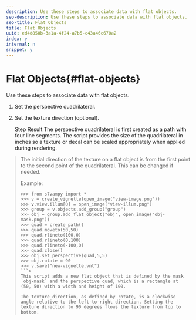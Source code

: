 ```yaml
---
description: Use these steps to associate data with flat objects.
seo-description: Use these steps to associate data with flat objects.
seo-title: Flat Objects
title: Flat Objects
uuid: ed4d850b-3a1a-4f24-a7b5-c43a46c670a2
index: y
internal: n
snippet: y
---
```


# Flat Objects{#flat-objects}

Use these steps to associate data with flat objects.

1. Set the perspective quadrilateral.
1. Set the texture direction (optional).

   Step Result The perspective quadrilateral is first created as a path with four line segments. The script provides the size of the quadrilateral in inches so a texture or decal can be scaled appropriately when applied during rendering. 
>
>The initial direction of the texture on a flat object is from the first point to the second point of the quadrilateral. This can be changed if needed. 
>
>Example: 
>
>```>
>>>> from s7vampy import *
>>>> v = create_vignette(open_image("view-image.png"))
>>>> v.view.illum[0] = open_image("view-illum.png")
>>>> group = v.objects.add_group("group")
>>>> obj = group.add_flat_object("obj", open_image("obj-mask.png"))
>>>> quad = create_path()
>>>> quad.moveto(50,50)
>>>> quad.rlineto(100,0)
>>>> quad.rlineto(0,100)
>>>> quad.rlineto(-100,0)
>>>> quad.close()
>>>> obj.set_perspective(quad,5,5)
>>>> obj.rotate = 90
>>>> v.save("new-vignette.vnt")
>```>
>This script adds a new flat object that is defined by the mask `obj-mask` and the perspective quad, which is a rectangle at (50, 50) with a width and height of 100. 
>
>The texture direction, as defined by rotate, is a clockwise angle relative to the left-to-right direction. Setting the texture direction to 90 degrees flows the texture from top to bottom. 


